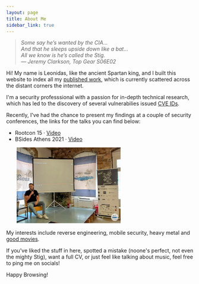 ```yaml
---
layout: page
title: About Me
sidebar_link: true
---
```


> *Some say he’s wanted by the CIA... <br/>
> And that he sleeps upside down like a bat... <br/>
> All we know is he’s called the Stig.* <br/>
> <cite>&mdash; Jeremy Clarkson, Top Gear S06E02</cite>

Hi! My name is Leonidas, like the ancient Spartan king, and I built this website to index all my [published work](/category/blog-posts.html), which is currently scattered across the distant corners the internet.

I'm a security professsional with a passion for in-depth technical research, which has led to the discovery of several vulnerabilies issued [CVE IDs](/category/cve-advisory.html).

Recently, I've had the chance to present my findings at a couple of security conferences, the links for the talks you can find below:  
* Rootcon 15  &middot; [Video](https://www.youtube.com/watch?v=xB-u0nyttMQ)
* BSides Athens 2021 &middot; [Video](https://www.youtube.com/watch?v=XufcVqaQFus)

<!-- 
![Blurry, eyes-closed pic from BSides](/assets/img/bsides21.png "Not the best pic but oh well") -->
<img src="/assets/img/bsides21.png" alt="Blurry, eyes-closed pic from BSides" title="Not the best pic but oh well" style="width:20em; margin:0 auto 0 2em;"/>

<!-- I've lived in Greece, the UK and Cyprus, and before all that I studied in Athens and did some work as a dev for a brief period, but you can find all that on LinkedIn.  -->

My interests include reverse engineering, mobile security, heavy metal and [good movies](https://github.com/LAripping/watchlist-widget).
<!-- TODO: Link the project page here instead of the GH repo -->

If you've liked the stuff in here, spotted a mistake (noone's perfect, not even the mighty Stig), want a full CV, or just feel like talking about music, feel free to ping me on socials! 

Happy Browsing! 
